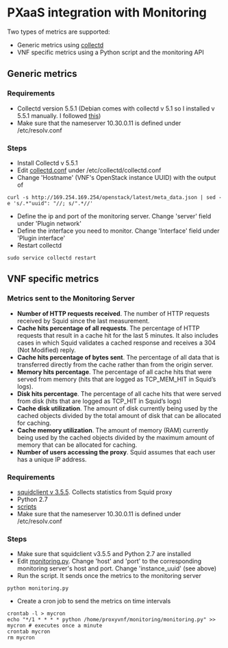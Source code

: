 # PXaaS integration with Monitoring
Two types of metrics are supported:

- Generic metrics using [collectd](https://collectd.org/)
- VNF specific metrics using a Python script and the monitoring API

## Generic metrics
### Requirements

- Collectd version 5.5.1 (Debian comes with collectd v 5.1 so I installed v 5.5.1 manually. I followed [this](https://gagor.pl/2016/01/collectd-installation-and-configuration-with-influxdb-on-debianubuntu/))
- Make sure that the nameserver 10.30.0.11 is defined under /etc/resolv.conf 

### Steps

- Install Collectd v 5.5.1
- Edit [collectd.conf](collectd.conf) under /etc/collectd/collectd.conf
- Change 'Hostname' (VNF's OpenStack instance UUID) with the output of 

```
curl -s http://169.254.169.254/openstack/latest/meta_data.json | sed -e 's/.*"uuid": "//; s/".*//'
```

- Define the ip and port of the monitoring server. Change 'server' field under 'Plugin network'
- Define the interface you need to monitor. Change 'Interface' field under 'Plugin interface' 
- Restart collectd

```
sudo service collectd restart
```


## VNF specific metrics
### Metrics sent to the Monitoring Server

- **Number of HTTP requests received**. The number of HTTP requests received by Squid since the last  measurement.
- **Cache hits percentage of all requests**. The percentage of HTTP requests that result in a cache hit for the last 5 minutes. It also includes cases in which Squid validates a cached response and receives a 304 (Not Modified) reply.
- **Cache hits percentage of bytes sent**. The percentage of all data that is transferred directly from the cache rather than from the origin server.
- **Memory hits percentage**. The percentage of all cache hits that were served from memory (hits that are logged as TCP_MEM_HIT in Squid’s logs).
- **Disk hits percentage**. The percentage of all cache hits that were served from disk (hits that are logged as TCP_HIT in Squid’s logs)
- **Cache disk utilization**. The amount of disk currently being used by the cached objects divided by the total amount of disk that can be allocated for caching. 
- **Cache memory utilization**. The amount of memory (RAM) currently being used by the cached objects divided by the maximum amount of memory that can be allocated for caching.
- **Number of users accessing the proxy**. Squid assumes that each user has a unique IP address.

### Requirements

- [squidclient v 3.5.5](http://wiki.squid-cache.org/SquidClientTool). Collects statistics from Squid proxy
- Python 2.7
- [scripts](vnf_specific_metrics) 
- Make sure that the nameserver 10.30.0.11 is defined under /etc/resolv.conf

### Steps

- Make sure that squidclient v3.5.5 and Python 2.7 are installed
- Edit [monitoring.py](vnf_specific_metrics/monitoring.py). Change 'host' and 'port' to the corresponding monitoring server's host and port. Change 'instance_uuid' (see above)    
- Run the script. It sends once the metrics to the monitoring server 

```
python monitoring.py
```

- Create a cron job to send the metrics on time intervals

```
crontab -l > mycron
echo "*/1 * * * * python /home/proxyvnf/monitoring/monitoring.py" >> mycron # executes once a minute
crontab mycron
rm mycron
```